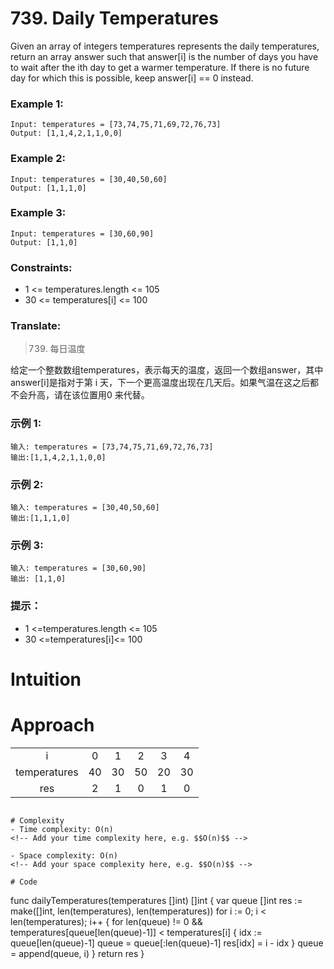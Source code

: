 # 739. Daily Temperatures

Given an array of integers temperatures represents the daily temperatures, return an array answer such that answer[i] is the number of days you have to wait after the ith day to get a warmer temperature. If there is no future day for which this is possible, keep answer[i] == 0 instead.

### Example 1:

```
Input: temperatures = [73,74,75,71,69,72,76,73]
Output: [1,1,4,2,1,1,0,0]
```

### Example 2:

```
Input: temperatures = [30,40,50,60]
Output: [1,1,1,0]
```

### Example 3:

```
Input: temperatures = [30,60,90]
Output: [1,1,0]
```

### Constraints:

* 1 <= temperatures.length <= 105
* 30 <= temperatures[i] <= 100

### Translate:

> 739. 每日温度

给定一个整数数组temperatures，表示每天的温度，返回一个数组answer，其中answer[i]是指对于第 i 天，下一个更高温度出现在几天后。如果气温在这之后都不会升高，请在该位置用0 来代替。

### 示例 1:

```
输入: temperatures = [73,74,75,71,69,72,76,73]
输出:[1,1,4,2,1,1,0,0]
```

### 示例 2:

```
输入: temperatures = [30,40,50,60]
输出:[1,1,1,0]
```

### 示例 3:

```
输入: temperatures = [30,60,90]
输出: [1,1,0]
```

### 提示：

* 1 <=temperatures.length <= 105
* 30 <=temperatures[i]<= 100


# Intuition
<!-- Describe your first thoughts on how to solve this problem. -->

# Approach
<!-- Describe your approach to solving the problem. -->

|||||||
|:---:|:---:|:---:|:---:|:---:|:---:|
| i | 0 | 1 | 2 | 3 | 4 |
| temperatures | 40 | 30 | 50 | 20 | 30 |
| res | 2 | 1 | 0 | 1 | 0 |
```

# Complexity
- Time complexity: O(n)
<!-- Add your time complexity here, e.g. $$O(n)$$ -->

- Space complexity: O(n)
<!-- Add your space complexity here, e.g. $$O(n)$$ -->

# Code
```
func dailyTemperatures(temperatures []int) []int {
	var queue []int
	res := make([]int, len(temperatures), len(temperatures))
	for i := 0; i < len(temperatures); i++ {
		for len(queue) != 0 && temperatures[queue[len(queue)-1]] < temperatures[i] {
			idx := queue[len(queue)-1]
			queue = queue[:len(queue)-1]
			res[idx] = i - idx
		}
		queue = append(queue, i)
	}
	return res
}
```
